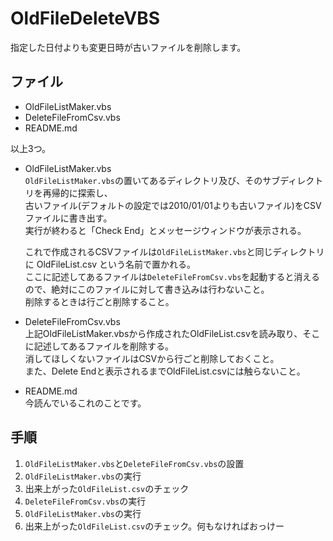 # OldFileDeleteVBS

指定した日付よりも変更日時が古いファイルを削除します。

## ファイル

- OldFileListMaker.vbs
- DeleteFileFromCsv.vbs
- README.md

以上3つ。

- OldFileListMaker.vbs  
  `OldFileListMaker.vbs`の置いてあるディレクトリ及び、そのサブディレクトリを再帰的に探索し、  
  古いファイル(デフォルトの設定では2010/01/01よりも古いファイル)をCSVファイルに書き出す。  
  実行が終わると「Check End」とメッセージウィンドウが表示される。

  これで作成されるCSVファイルは`OldFileListMaker.vbs`と同じディレクトリに OldFileList.csv という名前で置かれる。  
  ここに記述してあるファイルは`DeleteFileFromCsv.vbs`を起動すると消えるので、絶対にこのファイルに対して書き込みは行わないこと。  
  削除するときは行ごと削除すること。
　
- DeleteFileFromCsv.vbs  
  上記OldFileListMaker.vbsから作成されたOldFileList.csvを読み取り、そこに記述してあるファイルを削除する。  
  消してほしくないファイルはCSVから行ごと削除しておくこと。  
  また、Delete Endと表示されるまでOldFileList.csvには触らないこと。

- README.md  
  今読んでいるこれのことです。

## 手順

1. `OldFileListMaker.vbs`と`DeleteFileFromCsv.vbs`の設置  
2. `OldFileListMaker.vbs`の実行  
3. 出来上がった`OldFileList.csv`のチェック  
4. `DeleteFileFromCsv.vbs`の実行  
5. `OldFileListMaker.vbs`の実行  
6. 出来上がった`OldFileList.csv`のチェック。何もなければおっけー  
